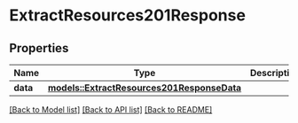 # ExtractResources201Response

## Properties

Name | Type | Description | Notes
------------ | ------------- | ------------- | -------------
**data** | [**models::ExtractResources201ResponseData**](extract_resources_201_response_data.md) |  | 

[[Back to Model list]](../README.md#documentation-for-models) [[Back to API list]](../README.md#documentation-for-api-endpoints) [[Back to README]](../README.md)


